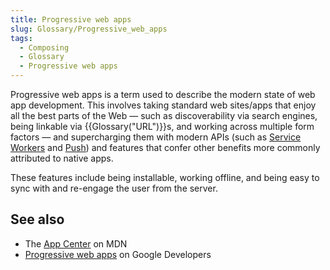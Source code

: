 ```yaml
---
title: Progressive web apps
slug: Glossary/Progressive_web_apps
tags:
  - Composing
  - Glossary
  - Progressive web apps
---
```


Progressive web apps is a term used to describe the modern state of web app development. This involves taking standard web sites/apps that enjoy all the best parts of the Web — such as discoverability via search engines, being linkable via {{Glossary("URL")}}s, and working across multiple form factors — and supercharging them with modern APIs (such as [Service Workers](/en-US/docs/Web/API/Service_Worker_API) and [Push](/en-US/docs/Web/API/Push_API)) and features that confer other benefits more commonly attributed to native apps.

These features include being installable, working offline, and being easy to sync with and re-engage the user from the server.

## See also

- The [App Center](/en-US/docs/Web/Progressive_web_apps) on MDN
- [Progressive web apps](https://web.dev/progressive-web-apps/) on Google Developers

